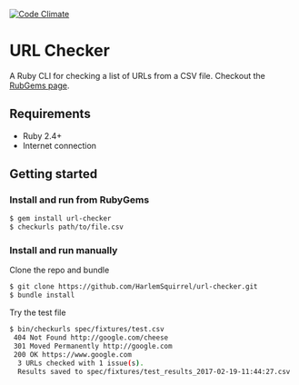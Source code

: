 [![Code Climate](https://codeclimate.com/github/HarlemSquirrel/url-checker/badges/gpa.svg)](https://codeclimate.com/github/HarlemSquirrel/url-checker)

# URL Checker

A Ruby CLI for checking a list of URLs from a CSV file. Checkout the [RubGems page](https://rubygems.org/gems/url-checker).

## Requirements

- Ruby 2.4+
- Internet connection

## Getting started

### Install and run from RubyGems

```sh
$ gem install url-checker
$ checkurls path/to/file.csv
```

### Install and run manually

Clone the repo and bundle

```sh
$ git clone https://github.com/HarlemSquirrel/url-checker.git
$ bundle install
```

Try the test file

```sh
$ bin/checkurls spec/fixtures/test.csv
 404 Not Found http://google.com/cheese
 301 Moved Permanently http://google.com
 200 OK https://www.google.com
  3 URLs checked with 1 issue(s).
  Results saved to spec/fixtures/test_results_2017-02-19-11:44:27.csv
```
